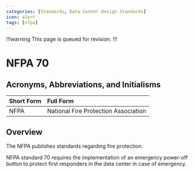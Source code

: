 ```yaml
---
categories: [Standards, Data Center Design Standards]
icon: alert
tags: [nfpa]
---
```


!!!warning
This page is queued for revision.
!!!

# NFPA 70

## Acronyms, Abbreviations, and Initialisms

Short Form | Full Form
:--- | :---
NFPA | National Fire Protection Association

## Overview

The NFPA publishes standards regarding fire protection.

NFPA standard 70 requires the implementation of an emergency power-off button to protect first responders in the data center in case of emergency.
